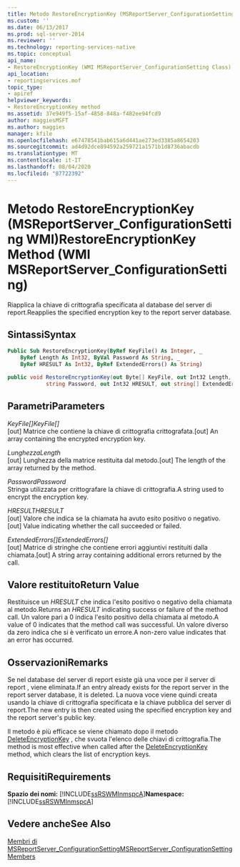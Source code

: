```yaml
---
title: Metodo RestoreEncryptionKey (MSReportServer_ConfigurationSetting WMI) | Microsoft Docs
ms.custom: ''
ms.date: 06/13/2017
ms.prod: sql-server-2014
ms.reviewer: ''
ms.technology: reporting-services-native
ms.topic: conceptual
api_name:
- RestoreEncryptionKey (WMI MSReportServer_ConfigurationSetting Class)
api_location:
- reportingservices.mof
topic_type:
- apiref
helpviewer_keywords:
- RestoreEncryptionKey method
ms.assetid: 37e949f5-15af-4858-848a-f482ee94fcd9
author: maggiesMSFT
ms.author: maggies
manager: kfile
ms.openlocfilehash: e67478541bab615a6d441ae273ed3385a8654203
ms.sourcegitcommit: ad4d92dce894592a259721a1571b1d8736abacdb
ms.translationtype: MT
ms.contentlocale: it-IT
ms.lasthandoff: 08/04/2020
ms.locfileid: "87722392"
---
```

# <a name="restoreencryptionkey-method-wmi-msreportserver_configurationsetting"></a><span data-ttu-id="538c9-102">Metodo RestoreEncryptionKey (MSReportServer_ConfigurationSetting WMI)</span><span class="sxs-lookup"><span data-stu-id="538c9-102">RestoreEncryptionKey Method (WMI MSReportServer_ConfigurationSetting)</span></span>
  <span data-ttu-id="538c9-103">Riapplica la chiave di crittografia specificata al database del server di report.</span><span class="sxs-lookup"><span data-stu-id="538c9-103">Reapplies the specified encryption key to the report server database.</span></span>  
  
## <a name="syntax"></a><span data-ttu-id="538c9-104">Sintassi</span><span class="sxs-lookup"><span data-stu-id="538c9-104">Syntax</span></span>  
  
```vb  
Public Sub RestoreEncryptionKey(ByRef KeyFile() As Integer, _  
    ByRef Length As Int32, ByVal Password As String, _  
    ByRef HRESULT As Int32, ByRef ExtendedErrors() As String)  
```  
  
```csharp  
public void RestoreEncryptionKey(out Byte[] KeyFile, out Int32 Length,   
            string Password, out Int32 HRESULT, out string[] ExtendedErrors);  
```  
  
## <a name="parameters"></a><span data-ttu-id="538c9-105">Parametri</span><span class="sxs-lookup"><span data-stu-id="538c9-105">Parameters</span></span>  
 <span data-ttu-id="538c9-106">*KeyFile[]*</span><span class="sxs-lookup"><span data-stu-id="538c9-106">*KeyFile[]*</span></span>  
 <span data-ttu-id="538c9-107">[out] Matrice che contiene la chiave di crittografia crittografata.</span><span class="sxs-lookup"><span data-stu-id="538c9-107">[out] An array containing the encrypted encryption key.</span></span>  
  
 <span data-ttu-id="538c9-108">*Lunghezza*</span><span class="sxs-lookup"><span data-stu-id="538c9-108">*Length*</span></span>  
 <span data-ttu-id="538c9-109">[out] Lunghezza della matrice restituita dal metodo.</span><span class="sxs-lookup"><span data-stu-id="538c9-109">[out] The length of the array returned by the method.</span></span>  
  
 <span data-ttu-id="538c9-110">*Password*</span><span class="sxs-lookup"><span data-stu-id="538c9-110">*Password*</span></span>  
 <span data-ttu-id="538c9-111">Stringa utilizzata per crittografare la chiave di crittografia.</span><span class="sxs-lookup"><span data-stu-id="538c9-111">A string used to encrypt the encryption key.</span></span>  
  
 <span data-ttu-id="538c9-112">*HRESULT*</span><span class="sxs-lookup"><span data-stu-id="538c9-112">*HRESULT*</span></span>  
 <span data-ttu-id="538c9-113">[out] Valore che indica se la chiamata ha avuto esito positivo o negativo.</span><span class="sxs-lookup"><span data-stu-id="538c9-113">[out] Value indicating whether the call succeeded or failed.</span></span>  
  
 <span data-ttu-id="538c9-114">*ExtendedErrors[]*</span><span class="sxs-lookup"><span data-stu-id="538c9-114">*ExtendedErrors[]*</span></span>  
 <span data-ttu-id="538c9-115">[out] Matrice di stringhe che contiene errori aggiuntivi restituiti dalla chiamata.</span><span class="sxs-lookup"><span data-stu-id="538c9-115">[out] A string array containing additional errors returned by the call.</span></span>  
  
## <a name="return-value"></a><span data-ttu-id="538c9-116">Valore restituito</span><span class="sxs-lookup"><span data-stu-id="538c9-116">Return Value</span></span>  
 <span data-ttu-id="538c9-117">Restituisce un *HRESULT* che indica l'esito positivo o negativo della chiamata al metodo.</span><span class="sxs-lookup"><span data-stu-id="538c9-117">Returns an *HRESULT* indicating success or failure of the method call.</span></span> <span data-ttu-id="538c9-118">Un valore pari a 0 indica l'esito positivo della chiamata al metodo.</span><span class="sxs-lookup"><span data-stu-id="538c9-118">A value of 0 indicates that the method call was successful.</span></span> <span data-ttu-id="538c9-119">Un valore diverso da zero indica che si è verificato un errore.</span><span class="sxs-lookup"><span data-stu-id="538c9-119">A non-zero value indicates that an error has occurred.</span></span>  
  
## <a name="remarks"></a><span data-ttu-id="538c9-120">Osservazioni</span><span class="sxs-lookup"><span data-stu-id="538c9-120">Remarks</span></span>  
 <span data-ttu-id="538c9-121">Se nel database del server di report esiste già una voce per il server di report , viene eliminata.</span><span class="sxs-lookup"><span data-stu-id="538c9-121">If an entry already exists for the report server in the report server database, it is deleted.</span></span> <span data-ttu-id="538c9-122">La nuova voce viene quindi creata usando la chiave di crittografia specificata e la chiave pubblica del server di report.</span><span class="sxs-lookup"><span data-stu-id="538c9-122">The new entry is then created using the specified encryption key and the report server's public key.</span></span>  
  
 <span data-ttu-id="538c9-123">Il metodo è più efficace se viene chiamato dopo il metodo [DeleteEncryptionKey](configurationsetting-method-deleteencryptionkey.md) , che svuota l'elenco delle chiavi di crittografia.</span><span class="sxs-lookup"><span data-stu-id="538c9-123">The method is most effective when called after the [DeleteEncryptionKey](configurationsetting-method-deleteencryptionkey.md) method, which clears the list of encryption keys.</span></span>  
  
## <a name="requirements"></a><span data-ttu-id="538c9-124">Requisiti</span><span class="sxs-lookup"><span data-stu-id="538c9-124">Requirements</span></span>  
 <span data-ttu-id="538c9-125">**Spazio dei nomi:** [!INCLUDE[ssRSWMInmspcA](../../includes/ssrswminmspca-md.md)]</span><span class="sxs-lookup"><span data-stu-id="538c9-125">**Namespace:** [!INCLUDE[ssRSWMInmspcA](../../includes/ssrswminmspca-md.md)]</span></span>  
  
## <a name="see-also"></a><span data-ttu-id="538c9-126">Vedere anche</span><span class="sxs-lookup"><span data-stu-id="538c9-126">See Also</span></span>  
 [<span data-ttu-id="538c9-127">Membri di MSReportServer_ConfigurationSetting</span><span class="sxs-lookup"><span data-stu-id="538c9-127">MSReportServer_ConfigurationSetting Members</span></span>](msreportserver-configurationsetting-members.md)  
  
  
